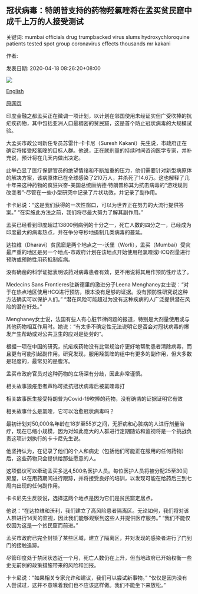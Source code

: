 ## 冠状病毒：特朗普支持的药物羟氯喹将在孟买贫民窟中成千上万的人接受测试

关键词: mumbai officials drug trumpbacked virus slums hydroxychloroquine patients tested spot group coronavirus effects thousands mr kakani

作者: 

发表日期: 2020-04-18 08:26:20+08:00

![](https://www.straitstimes.com/sites/default/files/styles/x_large/public/articles/2020/04/18/nz_mina_180440.jpg?itok=zOytWaFI)

[English](Coronavirus%3A%20Trump-backed%20drug%20hydroxychloroquine%20to%20be%20tested%20on%20thousands%20in%20Mumbai%20slums.md)

[原网页](https://www.straitstimes.com/asia/south-asia/trump-backed-drug-to-be-tested-on-thousands-in-mumbai-slums)

印度金融之都孟买正在微调一项计划，以计划在邻国使用未经证实但广受吹捧的抗疟疾药物，其中包括亚洲人口最稠密的贫民窟，这是首个防止冠状病毒的大规模试验。

大孟买市政公司新任专员苏雷什·卡卡尼（Suresh Kakani）先生说，市政府正在确定将接受羟氯喹的目标人群。他说，正在就剂量的持续时间咨询医学专家，并补充说，预计将在几天内做出决定。

此举凸显了医疗保健官员的绝望情绪和不断加重的压力，他们需要针对新型病原体的解决方案，该病原体已在全球感染了210万人，并杀死了14.6万。这也解释了几十年来这种药物的疯狂兴奋-美国总统唐纳德·特朗普称其为抗击病毒的“游戏规则改变者”-尽管在一些小型研究中记录了片状功效，并记录了副作用。

卡卡尼说：“这是我们获得的一次性窗口，可以为世界正在努力的大流行提供答案。” “在实施此方法之前，我们将尽最大努力了解其副作用。”

孟买已经看到印度超过13800例病例的十分之一，死亡人数的四分之一，已经成为印度最大的病毒热点，并在争分夺秒地遏制几类病毒的蔓延。

达拉维（Dharavi）贫民窟是两个地点之一-沃里（Worli），孟买（Mumbai）受灾最严重的地区是另一个地点-市政府计划在该地点开始使用羟氯喹或HCQ剂量进行预防或预防性用药抵制疾病。

没有确凿的科学证据表明该药对病毒患者有效，更不用说将其用作预防性疗法了。

Medecins Sans Frontieres驻新德里的激进分子Leena Menghaney女士说：“对于在热点地区使用HCQ进行预防，根本没有足够的证据。没有预防性研究说这种方法确实可以保护人们。” “潜在风险可能超过为没有这种疾病的人广泛提供潜在风险的潜在好处。”

Menghaney女士说，法国有些人有心脏节律问题的报道，特别是大剂量使用或与其他药物相互作用时。她说：“有太多不确定性无法说明它是否会对冠状病毒的爆发产生帮助或对公共卫生的应对是徒劳的”。

根据一项在中国的研究，抗疟疾药物没有比常规治疗更好地帮助患者清除病毒，而且更有可能引起副作用。研究发现，服用羟氯喹的组中有更多的副作用，但大多数是轻度的，最常见的是腹泻。

孟买市政府官员对这种药物的立场深有分歧，因此非常谨慎。

相关故事狼疮患者声称可抵抗冠状病毒后被氯喹毒打

相关故事医生接受特朗普为Covid-19吹捧的药物，没有确凿的证据证明它有效

相关故事什么是氯喹，它可以治愈冠状病毒吗？

最初计划对50,000名年龄在18岁至55岁之间，无肝病和心脏病的人进行剂量治疗，现在已缩小规模，因为对如此庞大的人群进行定期随访和监视将是一个挑战负责这项计划执行的卡卡尼先生说。

他坚持认为，在记录了他们的个人和病史（包括他们可能正在服用的任何药物）后，这些药物只会提供给那些愿意的人。

这项倡议可以牵动孟买多达4,500名医护人员。每位医护人员将被分配25至30间房屋，以在用药期间进行跟踪，并将接受良好的培训，以发现可能在给药后三到七周内出现的任何副作用。

卡卡尼先生反驳说，选择这两个地点是因为它们是贫民窟定居点。

他说：“在达拉维和沃利，我们建立了高风险患者隔离区。无论如何，我们将对该人群进行14天的监视，因此我们能够观察到这些人并提供医疗服务。” “我们不能仅仅因为这是一个贫民窟而前进。”

孟买市政府已完全封锁了某些区域，建立了隔离区，并对发现的感染者进行了门到门的接触追踪。

尽管印度处于禁闭状态近一个月，死亡人数仍在上升，但当地政府已开始权衡一些史无前例的政策措施带来的风险和回报。

卡卡尼说：“如果相关专家允许和建议，我们可以尝试新事物。” “仅仅是因为没有人尝试过，这并不意味着我们也不应该这样做。我们不能坐下来放松。”